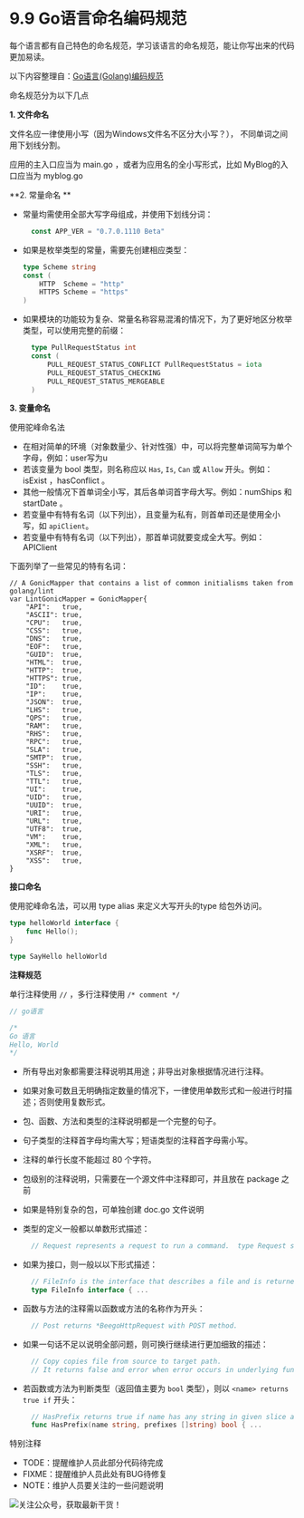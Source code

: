 # 9.9 Go语言命名编码规范

每个语言都有自己特色的命名规范，学习该语言的命名规范，能让你写出来的代码更加易读。

以下内容整理自：[Go语言(Golang)编码规范](https://www.bookstack.cn/books/go-code-convention)

命名规范分为以下几点

**1. 文件命名**

文件名应一律使用小写（因为Windows文件名不区分大小写？）， 不同单词之间用下划线分割。

应用的主入口应当为 main.go ，或者为应用名的全小写形式，比如 MyBlog的入口应当为 myblog.go

**2. 常量命名 **

- 常量均需使用全部大写字母组成，并使用下划线分词：

  ```go
    const APP_VER = "0.7.0.1110 Beta"
  ```

- 如果是枚举类型的常量，需要先创建相应类型：

  ```go
  type Scheme string
  const (
      HTTP  Scheme = "http"
      HTTPS Scheme = "https"
  )
  ```

- 如果模块的功能较为复杂、常量名称容易混淆的情况下，为了更好地区分枚举类型，可以使用完整的前缀：

  ```go
    type PullRequestStatus int
    const (
        PULL_REQUEST_STATUS_CONFLICT PullRequestStatus = iota
        PULL_REQUEST_STATUS_CHECKING
        PULL_REQUEST_STATUS_MERGEABLE
    )
  ```

**3. 变量命名**

使用驼峰命名法

- 在相对简单的环境（对象数量少、针对性强）中，可以将完整单词简写为单个字母，例如：user写为u
- 若该变量为 bool 类型，则名称应以 `Has`, `Is`, `Can` 或 `Allow` 开头。例如：isExist ，hasConflict 。
- 其他一般情况下首单词全小写，其后各单词首字母大写。例如：numShips 和 startDate 。
- 若变量中有特有名词（以下列出），且变量为私有，则首单司还是使用全小写，如 `apiClient`。
- 若变量中有特有名词（以下列出），那首单词就要变成全大写。例如：APIClient

下面列举了一些常见的特有名词：

```
// A GonicMapper that contains a list of common initialisms taken from golang/lint
var LintGonicMapper = GonicMapper{
    "API":   true,
    "ASCII": true,
    "CPU":   true,
    "CSS":   true,
    "DNS":   true,
    "EOF":   true,
    "GUID":  true,
    "HTML":  true,
    "HTTP":  true,
    "HTTPS": true,
    "ID":    true,
    "IP":    true,
    "JSON":  true,
    "LHS":   true,
    "QPS":   true,
    "RAM":   true,
    "RHS":   true,
    "RPC":   true,
    "SLA":   true,
    "SMTP":  true,
    "SSH":   true,
    "TLS":   true,
    "TTL":   true,
    "UI":    true,
    "UID":   true,
    "UUID":  true,
    "URI":   true,
    "URL":   true,
    "UTF8":  true,
    "VM":    true,
    "XML":   true,
    "XSRF":  true,
    "XSS":   true,
}
```



**接口命名**

使用驼峰命名法，可以用 type alias 来定义大写开头的type 给包外访问。

```go
type helloWorld interface {
    func Hello();
}

type SayHello helloWorld
```



**注释规范**

单行注释使用 `//` ，多行注释使用 `/* comment */`

```go
// go语言

/*
Go 语言
Hello, World
*/
```

- 所有导出对象都需要注释说明其用途；非导出对象根据情况进行注释。

- 如果对象可数且无明确指定数量的情况下，一律使用单数形式和一般进行时描述；否则使用复数形式。

- 包、函数、方法和类型的注释说明都是一个完整的句子。

- 句子类型的注释首字母均需大写；短语类型的注释首字母需小写。

- 注释的单行长度不能超过 80 个字符。

- 包级别的注释说明，只需要在一个源文件中注释即可，并且放在 package 之前

- 如果是特别复杂的包，可单独创建 doc.go 文件说明

- 类型的定义一般都以单数形式描述：

  ```go
    // Request represents a request to run a command.  type Request struct { ...
  ```

- 如果为接口，则一般以以下形式描述：

  ```go
    // FileInfo is the interface that describes a file and is returned by Stat and Lstat.
    type FileInfo interface { ...
  ```

- 函数与方法的注释需以函数或方法的名称作为开头：

  ```go
    // Post returns *BeegoHttpRequest with POST method.
  ```

- 如果一句话不足以说明全部问题，则可换行继续进行更加细致的描述：

  ```go
    // Copy copies file from source to target path.
    // It returns false and error when error occurs in underlying function calls.
  ```

- 若函数或方法为判断类型（返回值主要为 `bool` 类型），则以 `<name> returns true if` 开头：

  ```go
    // HasPrefix returns true if name has any string in given slice as prefix.
    func HasPrefix(name string, prefixes []string) bool { ...
  ```

特别注释

- TODE：提醒维护人员此部分代码待完成
- FIXME：提醒维护人员此处有BUG待修复
- NOTE：维护人员要关注的一些问题说明

![关注公众号，获取最新干货！](http://image.python-online.cn/20191117155836.png)